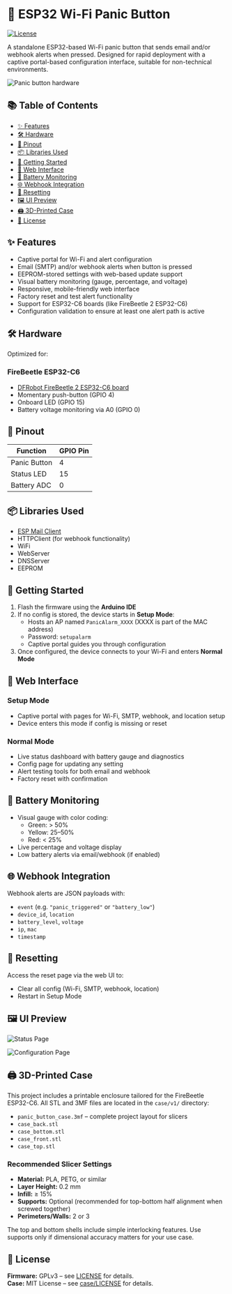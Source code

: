 # 🔴 ESP32 Wi-Fi Panic Button

[![License](https://img.shields.io/badge/license-GPLv3-green.svg)](LICENSE)

A standalone ESP32-based Wi-Fi panic button that sends email and/or webhook alerts when pressed. Designed for rapid deployment with a captive portal-based configuration interface, suitable for non-technical environments.

![Panic button hardware](docs/images/screenshot/panic-button.jpg)

## 📚 Table of Contents

- [✨ Features](#-features)
- [🛠️ Hardware](#️-hardware)
- [🔌 Pinout](#-pinout)
- [📦 Libraries Used](#-libraries-used)
- [🚀 Getting Started](#-getting-started)
- [🔧 Web Interface](#-web-interface)
- [🔋 Battery Monitoring](#-battery-monitoring)
- [🌐 Webhook Integration](#-webhook-integration)
- [🔁 Resetting](#-resetting)
- [🖼️ UI Preview](#️-ui-preview)
- [🖨️ 3D-Printed Case](#️-3d-printed-case)
- [📄 License](#-license)

## ✨ Features

- Captive portal for Wi-Fi and alert configuration
- Email (SMTP) and/or webhook alerts when button is pressed
- EEPROM-stored settings with web-based update support
- Visual battery monitoring (gauge, percentage, and voltage)
- Responsive, mobile-friendly web interface
- Factory reset and test alert functionality
- Support for ESP32-C6 boards (like FireBeetle 2 ESP32-C6)
- Configuration validation to ensure at least one alert path is active

## 🛠️ Hardware

Optimized for:

### FireBeetle ESP32-C6
- [DFRobot FireBeetle 2 ESP32-C6 board](https://www.dfrobot.com/product-2771.html)
- Momentary push-button (GPIO 4)
- Onboard LED (GPIO 15)
- Battery voltage monitoring via A0 (GPIO 0)

## 🔌 Pinout

| Function       | GPIO Pin |
|----------------|----------|
| Panic Button   | 4        |
| Status LED     | 15       |
| Battery ADC    | 0        |

## 📦 Libraries Used

- [ESP Mail Client](https://github.com/mobizt/ESP-Mail-Client)
- HTTPClient (for webhook functionality)
- WiFi
- WebServer
- DNSServer
- EEPROM

## 🚀 Getting Started

1. Flash the firmware using the **Arduino IDE**
2. If no config is stored, the device starts in **Setup Mode**:
   - Hosts an AP named `PanicAlarm_XXXX` (XXXX is part of the MAC address)
   - Password: `setupalarm`
   - Captive portal guides you through configuration
3. Once configured, the device connects to your Wi-Fi and enters **Normal Mode**

## 🔧 Web Interface

### Setup Mode
- Captive portal with pages for Wi-Fi, SMTP, webhook, and location setup
- Device enters this mode if config is missing or reset

### Normal Mode
- Live status dashboard with battery gauge and diagnostics
- Config page for updating any setting
- Alert testing tools for both email and webhook
- Factory reset with confirmation

## 🔋 Battery Monitoring

- Visual gauge with color coding:
  - Green: > 50%
  - Yellow: 25–50%
  - Red: < 25%
- Live percentage and voltage display
- Low battery alerts via email/webhook (if enabled)

## 🌐 Webhook Integration

Webhook alerts are JSON payloads with:
- `event` (e.g. `"panic_triggered"` or `"battery_low"`)
- `device_id`, `location`
- `battery_level`, `voltage`
- `ip`, `mac`
- `timestamp`

## 🔁 Resetting

Access the reset page via the web UI to:
- Clear all config (Wi-Fi, SMTP, webhook, location)
- Restart in Setup Mode

## 🖼️ UI Preview

![Status Page](docs/images/screenshot/status-page.png)

![Configuration Page](docs/images/screenshot/config-page.png)

## 🖨️ 3D-Printed Case

This project includes a printable enclosure tailored for the FireBeetle ESP32-C6. All STL and 3MF files are located in the `case/v1/` directory:

- `panic_button_case.3mf` – complete project layout for slicers
- `case_back.stl`
- `case_bottom.stl`
- `case_front.stl`
- `case_top.stl`

### Recommended Slicer Settings

- **Material:** PLA, PETG, or similar
- **Layer Height:** 0.2 mm
- **Infill:** ≥ 15%
- **Supports:** Optional (recommended for top-bottom half alignment when screwed together)
- **Perimeters/Walls:** 2 or 3

The top and bottom shells include simple interlocking features. Use supports only if dimensional accuracy matters for your use case.

## 📄 License

**Firmware:** GPLv3 – see [LICENSE](LICENSE) for details.  
**Case:** MIT License – see [case/LICENSE](case/LICENSE) for details.
